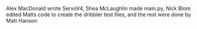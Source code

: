 Alex MacDonald wrote ServoV4, Shea McLaughlin made main.py, Nick Blom edited Matts code to create the dribbler test files, and the rest were done by Matt Hanson
